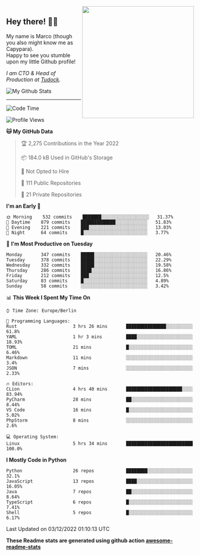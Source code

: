 <img src="https://capypara.de/para_logo.png?a=13" align="right" width="300">

## Hey there! 👋🙃
My name is Marco (though you also might know me as Capypara).  
Happy to see you stumble upon my little Github profile!

*I am CTO & Head of Production at <a href="http://tudock.de">Tudock</a>.*


![My Github Stats](https://github-readme-stats.vercel.app/api?username=theCapypara&show_icons=true&title_color=8ea106&text_color=ffffff&icon_color=8ea106&bg_color=2F343F&hide_border=1)

---
<!--START_SECTION:waka-->
![Code Time](http://img.shields.io/badge/Code%20Time-1%2C937%20hrs%2040%20mins-blue)

![Profile Views](http://img.shields.io/badge/Profile%20Views-1-blue)

**🐱 My GitHub Data** 

> 🏆 2,275 Contributions in the Year 2022
 > 
> 📦 184.0 kB Used in GitHub's Storage 
 > 
> 🚫 Not Opted to Hire
 > 
> 📜 111 Public Repositories 
 > 
> 🔑 21 Private Repositories  
 > 
**I'm an Early 🐤** 

```text
🌞 Morning    532 commits    ███████░░░░░░░░░░░░░░░░░░   31.37% 
🌆 Daytime    879 commits    █████████████░░░░░░░░░░░░   51.83% 
🌃 Evening    221 commits    ███░░░░░░░░░░░░░░░░░░░░░░   13.03% 
🌙 Night      64 commits     █░░░░░░░░░░░░░░░░░░░░░░░░   3.77%

```
📅 **I'm Most Productive on Tuesday** 

```text
Monday       347 commits    █████░░░░░░░░░░░░░░░░░░░░   20.46% 
Tuesday      378 commits    █████░░░░░░░░░░░░░░░░░░░░   22.29% 
Wednesday    332 commits    █████░░░░░░░░░░░░░░░░░░░░   19.58% 
Thursday     286 commits    ████░░░░░░░░░░░░░░░░░░░░░   16.86% 
Friday       212 commits    ███░░░░░░░░░░░░░░░░░░░░░░   12.5% 
Saturday     83 commits     █░░░░░░░░░░░░░░░░░░░░░░░░   4.89% 
Sunday       58 commits     ░░░░░░░░░░░░░░░░░░░░░░░░░   3.42%

```


📊 **This Week I Spent My Time On** 

```text
⌚︎ Time Zone: Europe/Berlin

💬 Programming Languages: 
Rust                     3 hrs 26 mins       ███████████████░░░░░░░░░░   61.8% 
YAML                     1 hr 3 mins         ████░░░░░░░░░░░░░░░░░░░░░   18.93% 
TOML                     21 mins             █░░░░░░░░░░░░░░░░░░░░░░░░   6.46% 
Markdown                 11 mins             ░░░░░░░░░░░░░░░░░░░░░░░░░   3.4% 
JSON                     7 mins              ░░░░░░░░░░░░░░░░░░░░░░░░░   2.33%

🔥 Editors: 
CLion                    4 hrs 40 mins       █████████████████████░░░░   83.94% 
PyCharm                  28 mins             ██░░░░░░░░░░░░░░░░░░░░░░░   8.44% 
VS Code                  16 mins             █░░░░░░░░░░░░░░░░░░░░░░░░   5.02% 
PhpStorm                 8 mins              ░░░░░░░░░░░░░░░░░░░░░░░░░   2.6%

💻 Operating System: 
Linux                    5 hrs 34 mins       █████████████████████████   100.0%

```

**I Mostly Code in Python** 

```text
Python                   26 repos            ████████░░░░░░░░░░░░░░░░░   32.1% 
JavaScript               13 repos            ████░░░░░░░░░░░░░░░░░░░░░   16.05% 
Java                     7 repos             ██░░░░░░░░░░░░░░░░░░░░░░░   8.64% 
TypeScript               6 repos             █░░░░░░░░░░░░░░░░░░░░░░░░   7.41% 
Shell                    5 repos             █░░░░░░░░░░░░░░░░░░░░░░░░   6.17%

```



 Last Updated on 03/12/2022 01:10:13 UTC
<!--END_SECTION:waka-->

**These Readme stats are generated using github action [awesome-readme-stats](https://github.com/anmol098/waka-readme-stats)**
